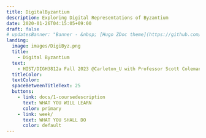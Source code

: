 ```yaml
---
title: DigitalByzantium
description: Exploring Digital Representations of Byzantium
date: 2020-01-26T04:15:05+09:00
draft: false
# updatesBanner: "Banner - &nbsp; [Hugo ZDoc theme](https://github.com/zzossig/hugo-theme-zdoc) &nbsp; just arrived"
landing:
  image: images/DigiByz.png
  title:
    - Digital Byzantium
  text:
    - HIST/DIGH3812a Fall 2023 @Carleton_U with Professor Scott Coleman
  titleColor:
  textColor:
  spaceBetweenTitleText: 25
  buttons:
    - link: docs/1-coursedescription
      text: WHAT YOU WILL LEARN
      color: primary
    - link: week/
      text: WHAT YOU SHALL DO
      color: default
---
```

